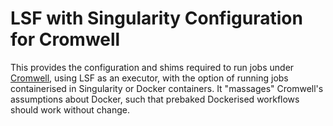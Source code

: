 # LSF with Singularity Configuration for Cromwell

This provides the configuration and shims required to run jobs under
[Cromwell](https://cromwell.readthedocs.io/en/stable/), using LSF as an
executor, with the option of running jobs containerised in Singularity
or Docker containers. It "massages" Cromwell's assumptions about Docker,
such that prebaked Dockerised workflows should work without change.

